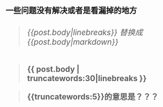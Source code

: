 <h2> 一些问题没有解决或者是看漏掉的地方

> <h6> {{post.body|linebreaks}} 
> 替换成  {{post.body|markdown}}

> {{ post.body | truncatewords:30|linebreaks }}
>

> {{truncatewords:5}}的意思是？？？
>